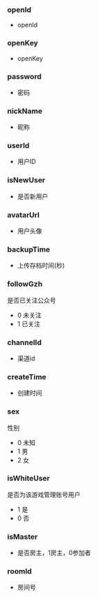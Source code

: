### **openId**
- openId


### **openKey**
- openKey


### **password**
- 密码


### **nickName**
- 昵称


### **userId**
- 用户ID


### **isNewUser**
- 是否新用户


### **avatarUrl**
- 用户头像


### **backupTime**
- 上传存档时间(秒)


### **followGzh**
是否已关注公众号
- 0 未关注
- 1 已关注


### **channelId**
- 渠道id


### **createTime**
- 创建时间


### **sex**
性别
- 0 未知
- 1 男
- 2 女


### **isWhiteUser**
是否为该游戏管理账号用户
- 1 是
- 0 否


### **isMaster**
- 是否房主，1房主，0参加者


### **roomId**
- 房间号

